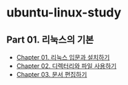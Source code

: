 # ubuntu-linux-study

## Part 01. 리눅스의 기본
- [Chapter 01. 리눅스 입문과 설치하기](./C01-리눅스-입문과-설치하기.md)
- [Chapter 02. 디렉터리와 파일 사용하기](./C02-디렉터리와-파일-사용하기.md) 
- [Chapter 03. 문서 편집하기](./C03-문서-편집하기.md)